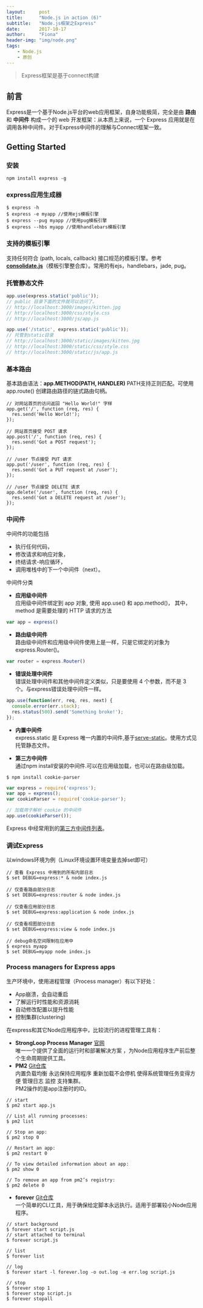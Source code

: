 ```yaml
---
layout:     post
title:      "Node.js in action (6)"
subtitle:   "Node.js框架之Express"
date:       2017-10-17
author:     "Fiona"
header-img: "img/node.png"
tags:
    - Node.js
    - 原创
---
```


> Express框架是基于connect构建

## 前言  
Express是一个基于Node.js平台的web应用框架，自身功能极简，完全是由 **路由** 和 **中间件** 构成一个的 web 开发框架：从本质上来说，一个 Express 应用就是在调用各种中间件。对于Express中间件的理解与Connect框架一致。

## Getting Started
### 安装
```shell
npm install express -g
```

### express应用生成器
```shell
$ express -h
$ express -e myapp //使用ejs模板引擎
$ express --pug myapp //使用pug模板引擎
$ express --hbs myapp //使用handlebars模板引擎
```

### 支持的模板引擎
支持任何符合 (path, locals, callback) 接口规范的模板引擎。参考 **[consolidate.js](https://github.com/tj/consolidate.js)**（模板引擎整合库）。常用的有ejs，handlebars，jade, pug。

### 托管静态文件
```javascript
app.use(express.static('public'));
// public 目录下面的文件就可以访问了。
// http://localhost:3000/images/kitten.jpg
// http://localhost:3000/css/style.css
// http://localhost:3000/js/app.js

app.use('/static', express.static('public'));
// 托管到static目录
// http://localhost:3000/static/images/kitten.jpg
// http://localhost:3000/static/css/style.css
// http://localhost:3000/static/js/app.js
```

### 基本路由
基本路由语法：**app.METHOD(PATH, HANDLER)** PATH支持正则匹配。可使用 app.route() 创建路由路径的链式路由句柄。
```shell
// 对网站首页的访问返回 "Hello World!" 字样
app.get('/', function (req, res) {
  res.send('Hello World!');
});

// 网站首页接受 POST 请求
app.post('/', function (req, res) {
  res.send('Got a POST request');
});

// /user 节点接受 PUT 请求
app.put('/user', function (req, res) {
  res.send('Got a PUT request at /user');
});

// /user 节点接受 DELETE 请求
app.delete('/user', function (req, res) {
  res.send('Got a DELETE request at /user');
});
```

### 中间件 
中间件的功能包括
- 执行任何代码，
- 修改请求和响应对象，
- 终结请求-响应循环，
- 调用堆栈中的下一个中间件（next）。

中间件分类
- **应用级中间件**  
  应用级中间件绑定到 app 对象, 使用 app.use() 和 app.method()， 其中， method 是需要处理的 HTTP 请求的方法
```javascript
var app = express()
```

- **路由级中间件**  
  路由级中间件和应用级中间件使用上是一样，只是它绑定的对象为 express.Router()。
```javascript
var router = express.Router()
```

- **错误处理中间件**  
错误处理中间件和其他中间件定义类似，只是要使用 4 个参数，而不是 3 个。与express错误处理中间件一样。
```javascript
app.use(function(err, req, res, next) {
  console.error(err.stack);
  res.status(500).send('Something broke!');
});
```

- **内置中间件**  
express.static 是 Express 唯一内置的中间件,基于[serve-static](https://github.com/expressjs/serve-static)。使用方式见 托管静态文件。

- **第三方中间件**  
通过npm install安装的中间件.可以在应用级加载，也可以在路由级加载。  

```shell
$ npm install cookie-parser
```

```javascript
var express = require('express');
var app = express();
var cookieParser = require('cookie-parser');

// 加载用于解析 cookie 的中间件
app.use(cookieParser());
```
Express 中经常用到的[第三方中间件列表](http://www.expressjs.com.cn/resources/middleware.html)。

### 调试Express
以windows环境为例（Linux环境设置环境变量去掉set即可）
```shell
// 查看 Express 中用到的所有内部日志
$ set DEBUG=express:* & node index.js

// 仅查看路由部分日志
$ set DEBUG=express:router & node index.js

// 仅查看应用部分日志
$ set DEBUG=express:application & node index.js

// 仅查看视图部分日志
$ set DEBUG=express:view & node index.js

// debug命名空间限制在应用中
$ express myapp
$ set DEBUG=myapp node index.js
```

### Process managers for Express apps 

生产环境中，使用进程管理（Process manager）有以下好处：
- App崩溃，会自动重启
- 了解运行时性能和资源消耗
- 自动修改配置以提升性能
- 控制集群(clustering)  

在express和其它Node应用程序中，比较流行的进程管理工具有：
- **StrongLoop Process Manager** [官网](http://strong-pm.io/)  
唯一一个提供了全面的运行时和部署解决方案 ，为Node应用程序生产前后整个生命周期提供工具。
- **PM2**  [Git仓库](https://github.com/foreverjs/forever)  
内置负载均衡 永远保持应用程序 重新加载不会停机 使得系统管理任务变得方便 管理日志 监控 支持集群。  
PM2操作的是app注册时的ID。

```shell
// start
$ pm2 start app.js

// List all running processes:
$ pm2 list

// Stop an app:
$ pm2 stop 0

// Restart an app:
$ pm2 restart 0

// To view detailed information about an app:
$ pm2 show 0

// To remove an app from pm2’s registry:
$ pm2 delete 0

```
- **forever** [Git仓库](https://github.com/foreverjs/forever)  
一个简单的CLI工具，用于确保给定脚本永远执行。适用于部署较小Node应用程序。

```shell
// start background
$ forever start script.js
// start attached to terminal
$ forever script.js

// list
$ forever list

// log
$ forever start -l forever.log -o out.log -e err.log script.js

// stop
$ forever stop 1
$ forever stop script.js
$ forever stopall
```
